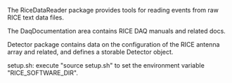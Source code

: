 
The RiceDataReader package provides tools for reading events from raw
RICE text data files.

The DaqDocumentation area contains RICE DAQ manuals and related docs.

Detector package contains data on the configuration of the RICE
antenna array and related, and defines a storable Detector object.

setup.sh: execute "source setup.sh" to set the environment
variable "RICE_SOFTWARE_DIR".
